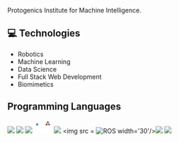 

Protogenics Institute for Machine Intelligence.

## :computer: Technologies
* Robotics
* Machine Learning
* Data Science
* Full Stack Web Development
* Biomimetics


## Programming Languages
<img src = 'https://github.com/MarikIshtar007/MarikIshtar007/blob/master/images/c-original.svg' width='30'/>      <img src = 'https://github.com/MarikIshtar007/MarikIshtar007/blob/master/images/cpp.svg' width='30'/> <img src = 'https://github.com/MarikIshtar007/MarikIshtar007/blob/master/images/python.svg' height='30'/> <img src = 
'https://github.com/JuliaLang/julia-logo-graphics/blob/master/images/julia-logo-dark.svg' height='30'/> <img src = 
'https://github.com/MarikIshtar007/MarikIshtar007/blob/master/images/js.svg' width='30'/> <img src = 
![ROS](https://img.shields.io/badge/ros-%230A0FF9.svg?style=for-the-badge&logo=ros&logoColor=white) width='30'/><img src = 
 'https://github.com/MarikIshtar007/MarikIshtar007/blob/master/images/sql.svg' width='30'/> <img src = 'https://github.com/MarikIshtar007/MarikIshtar007/blob/master/images/git.svg' width='30'/>

